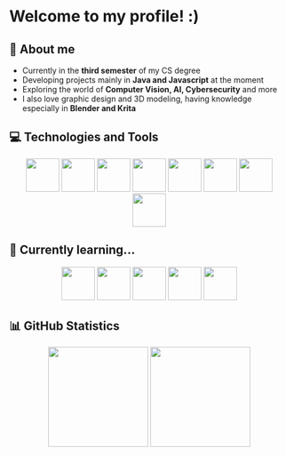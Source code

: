 # Welcome to my profile! :)

## 🚀 About me  
- Currently in the **third semester** of my CS degree 
- Developing projects mainly in **Java and Javascript** at the moment 
- Exploring the world of **Computer Vision, AI, Cybersecurity** and more
- I also love graphic design and 3D modeling, having knowledge especially in **Blender and Krita**

## 💻 Technologies and Tools  
<div align="center">
  <img loading="lazy" src="https://cdn.jsdelivr.net/gh/devicons/devicon@latest/icons/html5/html5-original.svg" width="60" height="60" /> <img loading="lazy" src="https://cdn.jsdelivr.net/gh/devicons/devicon@latest/icons/css3/css3-original.svg" width="60" height="60"/> <img loading="lazy" src="https://cdn.jsdelivr.net/gh/devicons/devicon@latest/icons/javascript/javascript-original.svg" width="60" height="60" /> <img loading="lazy" src="https://cdn.jsdelivr.net/gh/devicons/devicon@latest/icons/python/python-original.svg" width="60" height="60" /> <img loading="lazy" src="https://cdn.jsdelivr.net/gh/devicons/devicon@latest/icons/java/java-original.svg" width="60" height="60" /> <img loading="lazy" src="https://cdn.jsdelivr.net/gh/devicons/devicon@latest/icons/spring/spring-original.svg" width="60" height="60" /> <img loading="lazy" src="https://cdn.jsdelivr.net/gh/devicons/devicon@latest/icons/postgresql/postgresql-original.svg" width="60" height="60" /> <img loading="lazy" src="https://cdn.jsdelivr.net/gh/devicons/devicon@latest/icons/mysql/mysql-original.svg" width="60" height="60" />
</div>

## 🌱 Currently learning...
<div align="center">
  <img loading="lazy" src="https://cdn.jsdelivr.net/gh/devicons/devicon@latest/icons/typescript/typescript-original.svg" width="60" height="60" /> <img loading="lazy" src="https://cdn.jsdelivr.net/gh/devicons/devicon@latest/icons/react/react-original.svg" width="60" height="60"/> 
<img loading="lazy" src="https://cdn.jsdelivr.net/gh/devicons/devicon@latest/icons/nodejs/nodejs-original.svg" width="60" height="60"/> <img loading="lazy" src="https://cdn.jsdelivr.net/gh/devicons/devicon@latest/icons/express/express-original.svg" width="60" height="60"/> <img loading="lazy" src="https://cdn.jsdelivr.net/gh/devicons/devicon@latest/icons/mongodb/mongodb-original.svg" width="60" height="60"/>
</div>

## 📊 GitHub Statistics  

<div align="center">
  <img loading="lazy" height="180em" src="https://github-readme-stats.vercel.app/api?username=karolinyfranco&show_icons=true&theme=dracula&include_all_commits=true&count_private=true"/>
  <img loading="lazy" height="180em" src="https://github-readme-stats.vercel.app/api/top-langs/?username=karolinyfranco&layout=compact&langs_count=6&theme=dracula"/>
</div>
